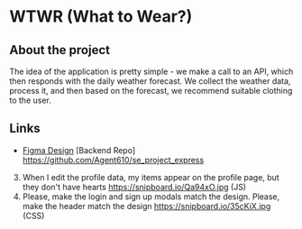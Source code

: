 # WTWR (What to Wear?)

## About the project

The idea of the application is pretty simple - we make a call to an API, which then responds with the daily weather forecast. We collect the weather data, process it, and then based on the forecast, we recommend suitable clothing to the user.

## Links

- [Figma Design](https://www.figma.com/file/DTojSwldenF9UPKQZd6RRb/Sprint-10%3A-WTWR)
  [Backend Repo]
  https://github.com/Agent610/se_project_express

3. When I edit the profile data, my items appear on the profile page, but they don't have hearts https://snipboard.io/Qa94xO.jpg (JS)
4. Please, make the login and sign up modals match the design. Please, make the header match the design https://snipboard.io/35cKiX.jpg (CSS)
